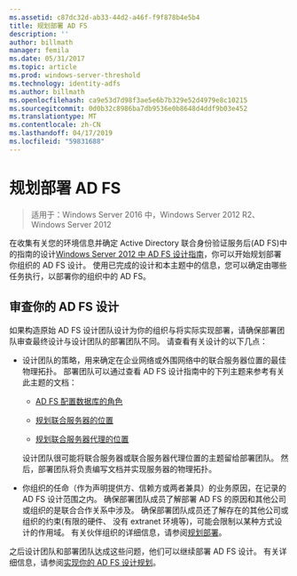 ```yaml
---
ms.assetid: c87dc32d-ab33-44d2-a46f-f9f878b4e5b4
title: 规划部署 AD FS
description: ''
author: billmath
manager: femila
ms.date: 05/31/2017
ms.topic: article
ms.prod: windows-server-threshold
ms.technology: identity-adfs
ms.author: billmath
ms.openlocfilehash: ca9e53d7d98f3ae5e6b7b329e52d4979e8c10215
ms.sourcegitcommit: 0d0b32c8986ba7db9536e0b8648d4ddf9b03e452
ms.translationtype: MT
ms.contentlocale: zh-CN
ms.lasthandoff: 04/17/2019
ms.locfileid: "59831688"
---
```

# <a name="planning-to-deploy-ad-fs"></a>规划部署 AD FS

>适用于：Windows Server 2016 中，Windows Server 2012 R2、 Windows Server 2012


在收集有关您的环境信息并确定 Active Directory 联合身份验证服务后\(AD FS\)中的指南的设计[Windows Server 2012 中 AD FS 设计指南](https://technet.microsoft.com/library/dd807036.aspx)，你可以开始规划部署你组织的 AD FS 设计。 使用已完成的设计和本主题中的信息，您可以确定由哪些任务执行，以部署你的组织中的 AD FS。  
  
## <a name="reviewing-your-ad-fs-design"></a>审查你的 AD FS 设计  
如果构造原始 AD FS 设计团队设计为你的组织与将实际实现部署，请确保部署团队审查最终设计与设计团队的部署团队不同。 请查看有关设计的以下几点：  
  
-   设计团队的策略，用来确定在企业网络或外围网络中的联合服务器位置的最佳物理拓扑。 部署团队可以通过查看 AD FS 设计指南中的下列主题来参考有关此主题的文档：  
  
    -   [AD FS 配置数据库的角色](../../ad-fs/technical-reference/The-Role-of-the-AD-FS-Configuration-Database.md)  
  
    -   [规划联合服务器的位置](https://technet.microsoft.com/library/dd807069.aspx)  
  
    -   [规划联合服务器代理的位置](https://technet.microsoft.com/library/dd807130.aspx)  
  
    设计团队很可能将联合服务器或联合服务器代理位置的主题留给部署团队。 然后，部署团队将负责编写文档并实现服务器的物理拓扑。  
  
-   你组织的任命（作为声明提供方、信赖方或两者兼具）的业务原因，在记录的 AD FS 设计范围之内。 确保部署团队成员了解部署 AD FS 的原因和其他公司或组织的是联合合作关系中涉及。 确保部署团队成员还了解存在的其他公司或组织的约束\(有限的硬件、 没有 extranet 环境等\)，可能会限制以某种方式设计的作用域。 有关伙伴组织的详细信息，请参阅[规划部署](https://technet.microsoft.com/library/dd807083.aspx)。  
  
之后设计团队和部署团队达成这些问题，他们可以继续部署 AD FS 设计。 有关详细信息，请参阅[实现你的 AD FS 设计规划](Implementing-Your-AD-FS-Design-Plan.md)。  
